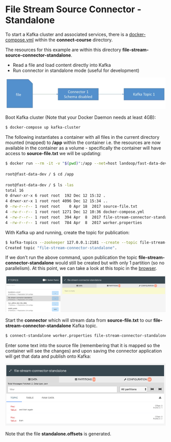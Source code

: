 # File Stream Source Connector - Standalone

To start a Kafka cluster and associated services, there is a [docker-compose.yml](../../docker-compose.yml) within the **connect-course** directory.

The resources for this example are within this directory **file-stream-source-connector-standalone**.

- Read a file and load content directly into Kafka
- Run connector in standalone mode (useful for development)

![Source connector standalone](../../docs/images/source-connector-standalone.png)

Boot Kafka cluster (Note that your Docker Daemon needs at least 4GB):

```bash
$ docker-compose up kafka-cluster
```

The following instantiates a container with all files in the current directory mounted (mapped) to **/app** within the container i.e. the resources are now available in the container as a volume - specifically the container will have access to **source-file.txt** we will be updating:

```bash
$ docker run --rm -it -v "$(pwd)":/app --net=host landoop/fast-data-dev bash

root@fast-data-dev / $ cd /app

root@fast-data-dev / $ ls -las
total 16
0 drwxr-xr-x 6 root root  192 Dec 12 15:32 .
4 drwxr-xr-x 1 root root 4096 Dec 12 15:34 ..
0 -rw-r--r-- 1 root root    0 Apr 18  2017 source-file.txt
4 -rw-r--r-- 1 root root 1271 Dec 12 10:36 docker-compose.yml
4 -rw-r--r-- 1 root root  394 Apr  8  2017 file-stream-connector-standalone.properties
4 -rw-r--r-- 1 root root  784 Apr  8  2017 worker.properties
```

With Kafka up and running, create the topic for publication:

```bash
$ kafka-topics --zookeeper 127.0.0.1:2181 --create --topic file-stream-connector-standalone --partitions 3 --replication-factor 1
Created topic "file-stream-connector-standalone".
```

If we don't run the above command, upon publication the topic **file-stream-connector-standalone** would still be created but with only 1 partition (so no parallelism). At this point, we can take a look at this topic in the [browser](http://127.0.0.1:3030/kafka-topics-ui/#/).

![File stream connector standalone topic](../../docs/images/file-stream-connector-standalone-topic.png)

Start the **connector** which will stream data from **source-file.txt** to our **file-stream-connector-standalone** Kafka topic.

```bash
$ connect-standalone worker.properties file-stream-connector-standalone.properties
```

Enter some text into the source file (remembering that it is mapped so the container will see the changes) and upon saving the connector application will get that data and publish onto Kafka:

![Blah on mytopic](../../docs/images/blah-on-file-stream-connector-standalone-topic.png)

Note that the file **standalone.offsets** is generated.